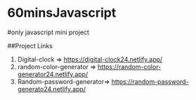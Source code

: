 # 60minsJavascript
#only javascript mini project


##Project Links

1. Digital-clock =>  https://digital-clock24.netlify.app/
2. random-color-generator => https://random-color-generator24.netlify.app/
3. Random-password-generator=>  https://random-password-generato24.netlify.app/
